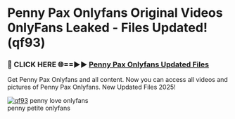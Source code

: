 # Penny Pax Onlyfans Original Videos 0nlyFans Leaked - Files Updated! (qf93)

<h3>🔴 CLICK HERE 🌐==►► <a href="https://tinyurl.com/2wckxsce" rel="nofollow">Penny Pax Onlyfans Updated Files</a></h3>

Get Penny Pax Onlyfans and all content. Now you can access all videos and pictures of Penny Pax Onlyfans. New Updated Files 2025!

[![qf93](https://i.imgur.com/AFduVYN.gif)](https://tinyurl.com/2wckxsce)
penny love onlyfans<br>
penny petite onlyfans